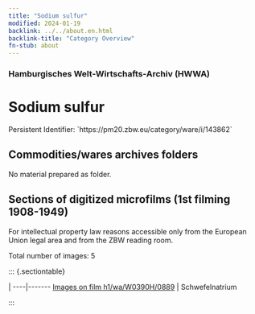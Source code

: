 ```yaml
---
title: "Sodium sulfur"
modified: 2024-01-19
backlink: ../../about.en.html
backlink-title: "Category Overview"
fn-stub: about
---
```


### Hamburgisches Welt-Wirtschafts-Archiv (HWWA)

# Sodium sulfur

<div class="hint">Persistent Identifier: `https://pm20.zbw.eu/category/ware/i/143862`</div>







## Commodities/wares archives folders





No material prepared as folder.



<a id="filmsections" />

## Sections of digitized microfilms (1st filming 1908-1949)

<p>For intellectual property law reasons accessible only from the European Union legal area and from the ZBW reading room.</p>



<p>Total number of images: 5</p>




::: {.sectiontable}

 | 
----|-------
<a class="btn" href="https://pm20.zbw.eu/film/h1/wa/W0390H/0889" rel="nofollow">Images on film h1/wa/W0390H/0889</a> | Schwefelnatrium


:::
















